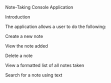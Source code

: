 Note-Taking Console Application

Introduction

The application allows a user to do the following:

Create a new note

View the note added

Delete a note

View a formatted list of all notes taken

Search for a note using text

